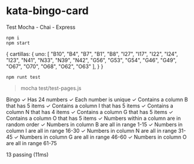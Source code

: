 # kata-bingo-card
Test Mocha - Chai - Express

```
npm i
npm start
```
{
  cartillas: {
    uno: [
      "B10",
      "B4",
      "B7",
      "B1",
      "B8",
      "I27",
      "I17",
      "I22",
      "I24",
      "I23",
      "N41",
      "N33",
      "N39",
      "N42",
      "G56",
      "G53",
      "G54",
      "G46",
      "G49",
      "O67",
      "O70",
      "O68",
      "O62",
      "O63"
    ],
  }
}

```
npm runt test
```

> mocha test/test-pages.js

  Bingo
    ✓ Has 24 numbers
    ✓ Each number is unique
    ✓ Contains a column B that has 5 items
    ✓ Contains a column I that has 5 items
    ✓ Contains a column N that has 4 items
    ✓ Contains a column G that has 5 items
    ✓ Contains a column O that has 5 items
    ✓ Numbers within a column are in random order
    ✓ Numbers in column B are all in range 1-15
    ✓ Numbers in column I are all in range 16-30
    ✓ Numbers in column N are all in range 31-45
    ✓ Numbers in column G are all in range 46-60
    ✓ Numbers in column O are all in range 61-75

  13 passing (11ms)
